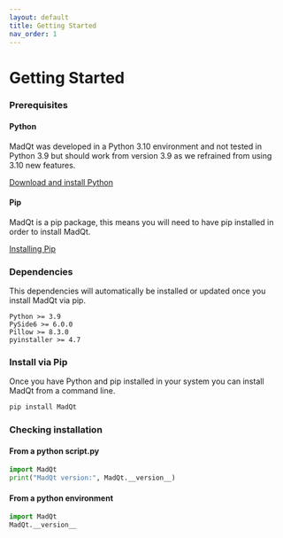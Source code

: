 ```yaml
---
layout: default
title: Getting Started
nav_order: 1
---
```


# Getting Started

### Prerequisites

#### Python
MadQt was developed in a Python 3.10 environment
and not tested in Python 3.9 but should work
from version 3.9 as we refrained from using 3.10 new features.

[Download and install Python](https://www.python.org/downloads/)

#### Pip
MadQt is a pip package, this means you will need to have pip installed
in order to install MadQt.

[Installing Pip](https://pip.pypa.io/en/stable/installation/)

### Dependencies
This dependencies will automatically be installed or updated once
you install MadQt via pip.

```
Python >= 3.9
PySide6 >= 6.0.0
Pillow >= 8.3.0
pyinstaller >= 4.7
```

### Install via Pip
Once you have Python and pip installed in your system you can
install MadQt from a command line.

```python
pip install MadQt
```

### Checking installation

#### From a python script.py
```python
import MadQt
print("MadQt version:", MadQt.__version__)
```

#### From a python environment
```python
import MadQt
MadQt.__version__
```
